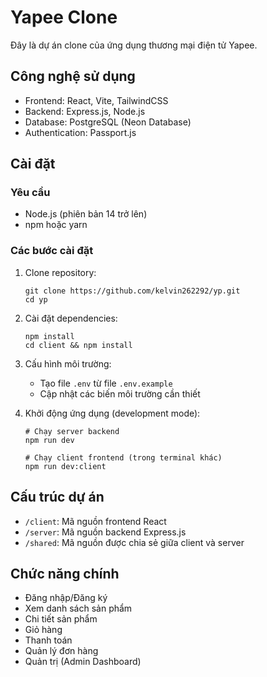 # Yapee Clone

Đây là dự án clone của ứng dụng thương mại điện tử Yapee.

## Công nghệ sử dụng

- Frontend: React, Vite, TailwindCSS
- Backend: Express.js, Node.js
- Database: PostgreSQL (Neon Database)
- Authentication: Passport.js

## Cài đặt

### Yêu cầu

- Node.js (phiên bản 14 trở lên)
- npm hoặc yarn

### Các bước cài đặt

1. Clone repository:
   ```
   git clone https://github.com/kelvin262292/yp.git
   cd yp
   ```

2. Cài đặt dependencies:
   ```
   npm install
   cd client && npm install
   ```

3. Cấu hình môi trường:
   - Tạo file `.env` từ file `.env.example`
   - Cập nhật các biến môi trường cần thiết

4. Khởi động ứng dụng (development mode):
   ```
   # Chạy server backend
   npm run dev
   
   # Chạy client frontend (trong terminal khác)
   npm run dev:client
   ```

## Cấu trúc dự án

- `/client`: Mã nguồn frontend React
- `/server`: Mã nguồn backend Express.js
- `/shared`: Mã nguồn được chia sẻ giữa client và server

## Chức năng chính

- Đăng nhập/Đăng ký
- Xem danh sách sản phẩm
- Chi tiết sản phẩm
- Giỏ hàng
- Thanh toán
- Quản lý đơn hàng
- Quản trị (Admin Dashboard)
